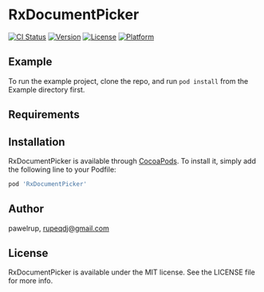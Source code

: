# RxDocumentPicker

[![CI Status](https://img.shields.io/travis/pawelrup/RxDocumentPicker.svg?style=flat)](https://travis-ci.org/pawelrup/RxDocumentPicker)
[![Version](https://img.shields.io/cocoapods/v/RxDocumentPicker.svg?style=flat)](https://cocoapods.org/pods/RxDocumentPicker)
[![License](https://img.shields.io/cocoapods/l/RxDocumentPicker.svg?style=flat)](https://cocoapods.org/pods/RxDocumentPicker)
[![Platform](https://img.shields.io/cocoapods/p/RxDocumentPicker.svg?style=flat)](https://cocoapods.org/pods/RxDocumentPicker)

## Example

To run the example project, clone the repo, and run `pod install` from the Example directory first.

## Requirements

## Installation

RxDocumentPicker is available through [CocoaPods](https://cocoapods.org). To install
it, simply add the following line to your Podfile:

```ruby
pod 'RxDocumentPicker'
```

## Author

pawelrup, rupeqdj@gmail.com

## License

RxDocumentPicker is available under the MIT license. See the LICENSE file for more info.

